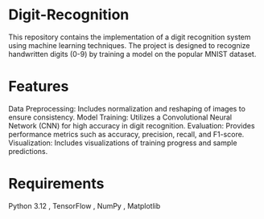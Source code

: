 # Digit-Recognition
This repository contains the implementation of a digit recognition system using machine learning techniques. The project is designed to recognize handwritten digits (0-9) by training a model on the popular MNIST dataset.

# Features
Data Preprocessing: Includes normalization and reshaping of images to ensure consistency.
Model Training: Utilizes a Convolutional Neural Network (CNN) for high accuracy in digit recognition.
Evaluation: Provides performance metrics such as accuracy, precision, recall, and F1-score.
Visualization: Includes visualizations of training progress and sample predictions.

# Requirements
Python 3.12 , TensorFlow , NumPy , Matplotlib
